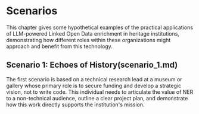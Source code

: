 # Scenarios

This chapter gives some hypothetical examples of the practical applications of LLM-powered Linked Open Data enrichment in heritage institutions, demonstrating how different roles within these organizations might approach and benefit from this technology.

## Scenario 1: Echoes of History(scenario_1.md)

The first scenario is based on a technical research lead at a museum or gallery whose primary role is to secure funding and develop a strategic vision, not to write code. This individual needs to articulate the value of NER to a non-technical audience, outline a clear project plan, and demonstrate how this work directly supports the institution's mission.
